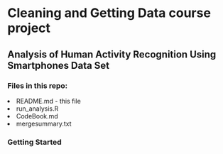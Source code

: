 
<h1> Cleaning and Getting Data course project</h1>

<h2> Analysis of Human Activity Recognition Using Smartphones Data Set </h2>

<h3>Files in this repo:</h3>
<li>README.md - this file</li>
<li>run_analysis.R</li>
<li>CodeBook.md</li>
<li>mergesummary.txt</li>

<h3>Getting Started </h3>
